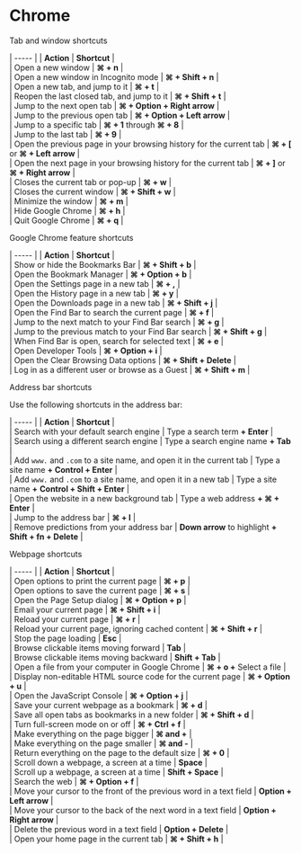 # Chrome

Tab and window shortcuts

| ----- |
| **Action** |  **Shortcut** |  
| Open a new window |  **⌘ + n** |  
| Open a new window in Incognito mode |  **⌘ + Shift + n** |  
| Open a new tab, and jump to it |  **⌘ + t** |  
| Reopen the last closed tab, and jump to it |  **⌘ + Shift + t** |  
| Jump to the next open tab |  **⌘ + Option + Right arrow** |  
| Jump to the previous open tab |  **⌘ + Option + Left arrow** |  
| Jump to a specific tab |  **⌘ + 1** through **⌘ + 8** |  
| Jump to the last tab |  **⌘ + 9** |  
| Open the previous page in your browsing history for the current tab |  **⌘ + [** or **⌘ + Left arrow** |  
| Open the next page in your browsing history for the current tab |  **⌘ + ]** or **⌘ + Right arrow** |  
| Closes the current tab or pop-up |  **⌘ + w** |  
| Closes the current window |  **⌘ + Shift + w** |  
| Minimize the window |  **⌘ + m** |  
| Hide Google Chrome |  **⌘ + h** |  
| Quit Google Chrome |  **⌘ + q** |

Google Chrome feature shortcuts

| ----- |
| **Action** |  **Shortcut** |  
| Show or hide the Bookmarks Bar |  **⌘ + Shift + b** |  
| Open the Bookmark Manager |  **⌘ + Option + b** |  
| Open the Settings page in a new tab |  **⌘ + ,** |  
| Open the History page in a new tab |  **⌘ + y** |  
| Open the Downloads page in a new tab |  **⌘ + Shift + j** |  
| Open the Find Bar to search the current page |  **⌘ + f** |  
| Jump to the next match to your Find Bar search |  **⌘ + g** |  
| Jump to the previous match to your Find Bar search |  **⌘ + Shift + g** |  
| When Find Bar is open, search for selected text |  **⌘ + e** |  
| Open Developer Tools |  **⌘ + Option + i** |  
| Open the Clear Browsing Data options |  **⌘ + Shift + Delete** |  
| Log in as a different user or browse as a Guest |  **⌘ + Shift + m** |

Address bar shortcuts

Use the following shortcuts in the address bar:

| ----- |
| **Action** |  **Shortcut** |  
| Search with your default search engine |  Type a search term **\+ Enter** |  
| Search using a different search engine |  Type a search engine name **+ Tab** |  
| Add `www.` and `.com` to a site name, and open it in the current tab |  Type a site name **+ Control + Enter** |  
| Add `www.` and `.com` to a site name, and open it in a new tab |  Type a site name **+** **Control + Shift + Enter** |  
| Open the website in a new background tab |  Type a web address **+ ⌘ + Enter** |  
| Jump to the address bar |  **⌘ + l** |  
| Remove predictions from your address bar |  **Down arrow** to highlight **+ Shift + fn + Delete** |

Webpage shortcuts

| ----- |
| **Action** |  **Shortcut** |  
| Open options to print the current page |  **⌘ + p** |  
| Open options to save the current page |  **⌘ + s** |  
| Open the Page Setup dialog |  **⌘ + Option + p** |  
| Email your current page |  **⌘ + Shift + i** |  
| Reload your current page |  **⌘ + r** |  
| Reload your current page, ignoring cached content |  **⌘ + Shift + r** |  
| Stop the page loading |  **Esc** |  
| Browse clickable items moving forward |  **Tab** |  
| Browse clickable items moving backward |  **Shift + Tab** |  
| Open a file from your computer in Google Chrome |  **⌘ + o +** Select a file |  
| Display non-editable HTML source code for the current page |  **⌘ + Option + u** |  
| Open the JavaScript Console |  **⌘ + Option + j** |  
| Save your current webpage as a bookmark |  **⌘ + d** |  
| Save all open tabs as bookmarks in a new folder |  **⌘ + Shift + d** |  
| Turn full-screen mode on or off |  **⌘ + Ctrl + f** |  
| Make everything on the page bigger |  **⌘ and +** |  
| Make everything on the page smaller |  **⌘ and -** |  
| Return everything on the page to the default size |  **⌘ + 0** |  
| Scroll down a webpage, a screen at a time |  **Space** |  
| Scroll up a webpage, a screen at a time |  **Shift + Space** |  
| Search the web |  **⌘ + Option + f** |  
| Move your cursor to the front of the previous word in a text field |  **Option + Left arrow** |  
| Move your cursor to the back of the next word in a text field |  **Option + Right arrow** |  
| Delete the previous word in a text field |  **Option + Delete** |  
| Open your home page in the current tab |  **⌘ + Shift + h** |
